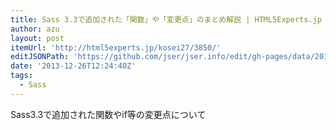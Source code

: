 ```yaml
---
title: Sass 3.3で追加された「関数」や「変更点」のまとめ解説 | HTML5Experts.jp
author: azu
layout: post
itemUrl: 'http://html5experts.jp/kosei27/3850/'
editJSONPath: 'https://github.com/jser/jser.info/edit/gh-pages/data/2013/12/index.json'
date: '2013-12-26T12:24:40Z'
tags:
  - Sass
---
```

Sass3.3で追加された関数やif等の変更点について
